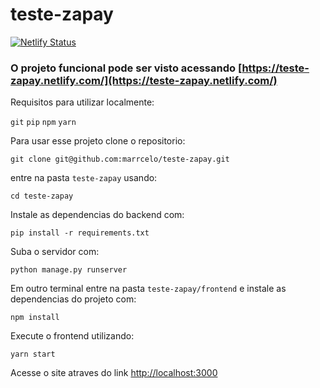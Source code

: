 # teste-zapay
[![Netlify Status](https://api.netlify.com/api/v1/badges/8ee7bbef-67fd-47a8-8dd0-5d1c3b6b8eeb/deploy-status)](https://app.netlify.com/sites/teste-zapay/deploys)

### O projeto funcional pode ser visto acessando [https://teste-zapay.netlify.com/](https://teste-zapay.netlify.com/)

Requisitos para utilizar localmente: 

`git`
`pip`
`npm`
`yarn`

Para usar esse projeto clone o repositorio: 

`git clone git@github.com:marrcelo/teste-zapay.git`

entre na pasta `teste-zapay` usando:

`cd teste-zapay`

Instale as dependencias do backend com:

`pip install -r requirements.txt`

Suba o servidor com:

`python manage.py runserver`

Em outro terminal entre na pasta `teste-zapay/frontend` e instale as dependencias do projeto com:

`npm install`

Execute o frontend utilizando:

`yarn start`

Acesse o site atraves do link [http://localhost:3000](http://localhost:3000)
